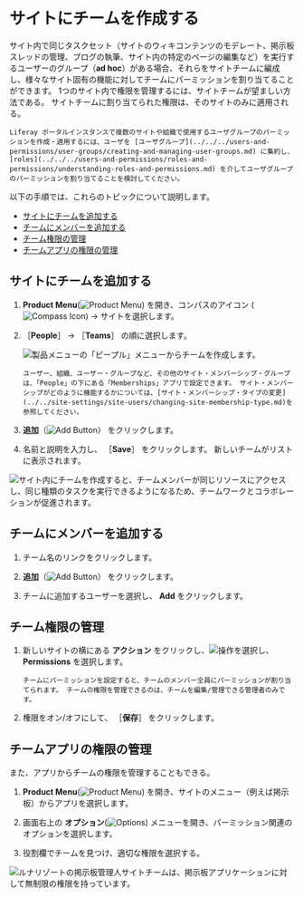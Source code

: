 # サイトにチームを作成する

サイト内で同じタスクセット（サイトのウィキコンテンツのモデレート、掲示板スレッドの管理、ブログの執筆、サイト内の特定のページの編集など）を実行するユーザーのグループ（**ad hoc**）がある場合、それらをサイトチームに編成し、様々なサイト固有の機能に対してチームにパーミッションを割り当てることができます。 1つのサイト内で権限を管理するには、サイトチームが望ましい方法である。 サイトチームに割り当てられた権限は、そのサイトのみに適用される。

```{note}
Liferay ポータルインスタンスで複数のサイトや組織で使用するユーザグループのパーミッションを作成・適用するには、ユーザを [ユーザグループ](../../../users-and-permissions/user-groups/creating-and-managing-user-groups.md) に集約し、 [roles](../../../users-and-permissions/roles-and-permissions/understanding-roles-and-permissions.md) を介してユーザグループのパーミッションを割り当てることを検討してください。
```

以下の手順では、これらのトピックについて説明します。

* [サイトにチームを追加する](#adding-a-team-to-a-site)
* [チームにメンバーを追加する](#adding-members-to-a-team)
* [チーム権限の管理](#managing-team-permissions)
* [チームアプリの権限の管理](#managing-team-app-permissions)

## サイトにチームを追加する

1. **Product Menu**(![Product Menu](../../../images/icon-product-menu.png)) を開き、コンパスのアイコン (![Compass Icon](../../../images/icon-compass.png)) &rarr; サイトを選択します。

1. ［**People**］ &rarr; ［**Teams**］ の順に選択します。

    ![製品メニューの「ピープル」メニューからチームを作成します。](./creating-teams-for-sites/images/01.png)

    ```{note}
    ユーザー、組織、ユーザー・グループなど、その他のサイト・メンバーシップ・グループは、「People」の下にある「Memberships」アプリで設定できます。 サイト・メンバーシップがどのように機能するかについては、[サイト・メンバーシップ・タイプの変更](../../site-settings/site-users/changing-site-membership-type.md)を参照してください。
    ```

1. **追加**（![Add Button](../../../images/icon-add.png)） をクリックします。

1. 名前と説明を入力し、 ［**Save**］ をクリックします。 新しいチームがリストに表示されます。

![サイト内にチームを作成すると、チームメンバーが同じリソースにアクセスし、同じ種類のタスクを実行できるようになるため、チームワークとコラボレーションが促進されます。](./creating-teams-for-sites/images/02.png)

## チームにメンバーを追加する

1. チーム名のリンクをクリックします。

1. **追加**（![Add Button](../../../images/icon-add.png)） をクリックします。

1. チームに追加するユーザーを選択し、 **Add** をクリックします。

## チーム権限の管理

1. 新しいサイトの横にある **アクション** をクリックし、![操作](../../../images/icon-actions.png)を選択し、 **Permissions** を選択します。

    ```{note}
    チームにパーミッションを設定すると、チームのメンバー全員にパーミッションが割り当てられます。 チームの権限を管理できるのは、チームを編集/管理できる管理者のみです。
    ```

1. 権限をオン/オフにして、 ［**保存**］ をクリックします。

## チームアプリの権限の管理

また、アプリからチームの権限を管理することもできる。

1. **Product Menu**(![Product Menu](../../../images/icon-product-menu.png)) を開き、サイトのメニュー（例えば掲示板）からアプリを選択します。

1. 画面右上の **オプション**(![Options](../../../images/icon-options.png)) メニューを開き、パーミッション関連のオプションを選択します。

1. 役割欄でチームを見つけ、適切な権限を選択する。

![ルナリゾートの掲示板管理人サイトチームは、掲示板アプリケーションに対して無制限の権限を持っています。](./creating-teams-for-sites/images/03.png)
